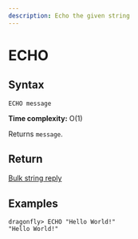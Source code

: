 ```yaml
---
description: Echo the given string
---
```


# ECHO

## Syntax

    ECHO message

**Time complexity:** O(1)

Returns `message`.

## Return

[Bulk string reply](https://redis.io/docs/reference/protocol-spec#resp-bulk-strings)

## Examples

```shell
dragonfly> ECHO "Hello World!"
"Hello World!"
```
